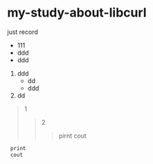 # my-study-about-libcurl
just record
- 111
- ddd  
- ddd
1. ddd
   - dd
   - ddd
2. dd
>1
>>2
>>>
>>>pirnt
      cout
```c++
 print
 cout
```
